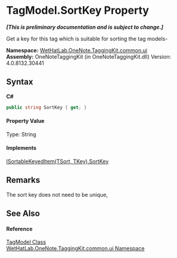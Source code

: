 # TagModel.SortKey Property 
 _**\[This is preliminary documentation and is subject to change.\]**_

Get a key for this tag which is suitable for sorting the tag models-

**Namespace:**&nbsp;<a href="043a9407-ac38-b3ac-7348-a6090af495ad.md">WetHatLab.OneNote.TaggingKit.common.ui</a><br />**Assembly:**&nbsp;OneNoteTaggingKit (in OneNoteTaggingKit.dll) Version: 4.0.8132.30441

## Syntax

**C#**<br />
``` C#
public string SortKey { get; }
```


#### Property Value
Type: String

#### Implements
<a href="f4086983-259b-d1f1-78e3-b2f575d69f97.md">ISortableKeyedItem(TSort, TKey).SortKey</a><br />

## Remarks
The sort key does not need to be unique,

## See Also


#### Reference
<a href="c74fe645-91b2-831c-6869-763addf746aa.md">TagModel Class</a><br /><a href="043a9407-ac38-b3ac-7348-a6090af495ad.md">WetHatLab.OneNote.TaggingKit.common.ui Namespace</a><br />